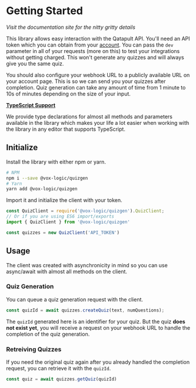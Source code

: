 # Getting Started

_Visit the documentation site for the nitty gritty details_

This library allows easy interaction with the Qatapult API. You'll need an API token which you can obtain from your [account](https://quizgen.io/account). You can pass the `dev` parameter in all of your requests (more on this) to test your integrations without getting charged. This won't generate any quizzes and will always give you the same quiz.

You should also configure your webhook URL to a publicly available URL on your account page. This is so we can send you your quizzes after completion. Quiz generation can take any amount of time from 1 minute to 10s of minutes depending on the size of your input. 

<u>**TypeScript Support**</u>

We provide type declarations for almost all methods and parameters available in the library which makes your life a lot easier when working with the library in any editor that supports TypeScript.

## Initialize

Install the library with either npm or yarn.

```bash
# NPM
npm i --save @vox-logic/quizgen
# Yarn
yarn add @vox-logic/quizgen
```

Import it and initialize the client with your token.

```javascript
const QuizClient = require('@vox-logic/quizgen').QuizClient;
// Or if you are using ES6 import/exports
import { QuizClient } from '@vox-logic/quizgen'

const quizzes = new QuizClient('API_TOKEN')
```

## Usage

The client was created with asynchronicity in mind so you can use async/await with almost all methods on the client.

### Quiz Generation

You can queue a quiz generation request with the client.

```javascript
const quizId = await quizzes.createQuiz(text, numQuestions);
```

The `quizId` generated here is an identifier for your quiz. But the quiz **does not exist yet**, you will receive a request on your webhook URL to handle the completion of the quiz generation.

### Retreiving Quizzes 

If you need the original quiz again after you already handled the completion request, you can retrieve it with the `quizId`. 

```javascript
const quiz = await quizzes.getQuiz(quizId)
```


